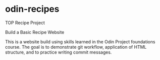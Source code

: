 # odin-recipes
TOP Recipe Project

Build a Basic Recipe Website

This is a website build using skills learned in the Odin Project foundations course. The goal is to demonstrate git workflow, application of HTML structure, and to practice writing commit messages. 
